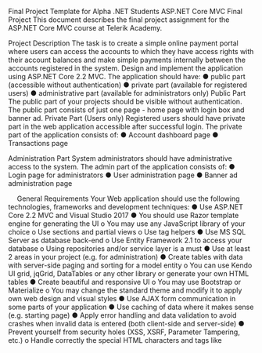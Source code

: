 Final Project Template for Alpha .NET Students 
ASP.NET Core MVC Final Project
This document describes the final project assignment for the ASP.NET Core MVC course at Telerik Academy.

Project Description
The task is to create a simple online payment portal where users can access the accounts to which they have access rights with their account balances and make simple payments internally between the accounts registered in the system. 
Design and implement the application using ASP.NET Core 2.2 MVC.
The application should have:
●	public part (accessible without authentication)
●	private part (available for registered users)
●	administrative part (available for administrators only)
Public Part
The public part of your projects should be visible without authentication. The public part consists of just one page - home page with login box and banner ad.
Private Part (Users only)
Registered users should have private part in the web application accessible after successful login.
The private part of the application consists of:
●	Account dashboard page
●	Transactions page

Administration Part
System administrators should have administrative access to the system. 
The admin part of the application consists of:
●	Login page for administrators
●	User administration page
●	Banner ad administration page

 
General Requirements
Your Web application should use the following technologies, frameworks and development techniques:
●	Use ASP.NET Core 2.2 MVC and Visual Studio 2017
●	You should use Razor template engine for generating the UI
o	You may use any JavaScript library of your choice
o	Use sections and partial views
o	Use tag helpers
●	Use MS SQL Server as database back-end
o	Use Entity Framework 2.1 to access your database
o	Using repositories and/or service layer is a must
●	Use at least 2 areas in your project (e.g. for administration)
●	Create tables with data with server-side paging and sorting for a model entity
o	You can use Kendo UI grid, jqGrid, DataTables or any other library or generate your own HTML tables
●	Create beautiful and responsive UI
o	You may use Bootstrap or Materialize
o	You may change the standard theme and modify it to apply own web design and visual styles
●	Use AJAX form communication in some parts of your application
●	Use caching of data where it makes sense (e.g. starting page)
●	Apply error handling and data validation to avoid crashes when invalid data is entered (both client-side and server-side)
●	Prevent yourself from security holes (XSS, XSRF, Parameter Tampering, etc.)
o	Handle correctly the special HTML characters and tags like <script>, <br />, etc.
●	Create unit tests for your "business" functionality following the best practices for writing unit tests (at least 80% code coverage)
●	Use Dependency Inversion principle and Dependency Injection technique following the best practices
●	Use GitHub and take advantage of the branches for writing your features.
●	Documentation of the project and project architecture (as .md file, including screenshots)

Public part
Home page with login box and banner ad (public)
●	The home page should be available publicly. 
●	The homepage should display a random banner ad from all banner ads registered by an administrator in the administrative module.
●	The homepage should display a login section with username and password fields
●	The users should be able to login when correct username/password is provided

Private area
The private part of the website should be available only to logged-in users. If an anonymous user tries to access any of these pages, they should be redirected to the login page.
It should have:
- A top service bar on all pages that displays the following information:
●	The name of the currently logged-in user. 
●	Logout button

- Navigation bar on all pages with following menus:
●	Accounts (link to Account dashboard page)
●	Transactions (link to Transactions page)

Default page in private area after login is Account dashboard page.
Account dashboard page (private)
●	Account dashboard page should present a list of all accounts to which the user has access
●	For each account in the list, following information should be presented:
○	Nickname
○	Account number
○	Current balance 
●	For each account additional options should be available:
○	Rename account – changes the nickname of the account
○	Make payment – initiates payment from respective account (pls see Make payment functionality later in the document)
○	View transactions – Presents all transactions on the account at the Transactions page (pls see Transactions page later in the document)
●	If the user has more than one registered accounts, also a new section should appear on the page, with pie chart for all accounts with pie sizes proportional to the balance of each account. (for the purposes of this task, Kendo or other library by choice of the developer can be used for chart presentation) 
Transactions page (private)
●	Transactions page presents a list of all payments made or received by the user

For each transaction, following information should be presented:
○	Payer account (initiating account – the account from which the payment is made)
○	Payer client name (Name of the client to which the payer account belongs)
○	Payee account (receiving account – the account to which the payment is made)
○	Payee client name (Name of the client to which the payee account belongs)
○	Description
○	Amount
○	Timestamp (date / time) 
○	Indication if this is an outgoing or incoming transaction (+/-; red/green or other by choice of the developer)
○	Status (“Sent” or “Saved”)
■	If Status is “Saved”, then following buttons/links should be presented:
●	Send – action identical to “Send” option in Make payment functionality for respective payment (pls see Make payment functionality later in the document)
●	Edit – opens respective payment for editing as described in Make payment functionality with respective fields preloaded with already saved data)
●	Transactions should be sorted by timestamp in descending order (newest first)
●	User should be able to filter transactions by account (with a dropdown list of accounts, for example positioned above the transactions list). If the user is redirected to Transactions page from “View transactions” functionality for an account from Account dashboard page, then respective account should be preloaded in the account selection dropdown.
●	Transactions should be presented in pages of 5 (with a navigation row positioned below transactions list with page numbers allowing the user to navigate to specific page and options “next page”, “prev page” 
●	On Transactions page also a Button/Link should be available to initiate a new payment (pls see Make payment functionality later in the document)

Transactions list for the user should contain only:
-	transactions where payer account is registered for the user, no matter of status; or
-	transactions where payee account is registered for the user and the status of payment is “Sent”
Make payment functionality (private)
○	Payer account – dropdown to select an account from which the payment will be made
○	Payer client name (Name of the client to which the payer account belongs)
○	Payee account – the account to which the payment will be made -
■	Editable field - the user manually enters account number; while typing, after some symbols typed, a lookup is initiated to search for matching accounts in the database; the user then selects from result(s) found. In case of non-existing account, appropriate error message should be displayed.
○	Payee client name (Name of the client to which the payee account belongs) - non editable, to be filled in based on the selected payee account
○	Description (limited to 35 symbols)
○	Amount 

All fields are mandatory.

●	Make payments functionality can be initiated either from Account dashboard or from Transactions page.
○	If initiated from Account dashboard, the Payer account should be preloaded with the account from which the payment was initiated
○	If initiated from Transactions page, the Payer account stays empty by default
●	Amount should not exceed the balance amount of the account
●	Two options should be available:
○	“Save” – saves the payment with status “Saved” without any other action
○	“Send” – 
■	saves the payment with status “Sent”, and also
■	updates respective account balances:
●	updates the balance of the payer account (subtracts the amount of payment from current balance)
●	updates the balance of the payee account (adds the amount of payment to the balance of respective account)

After saving or sending, the payment should be visualized in transactions list on Transactions page.


Admin area
Login
Administrative users should have a separate administrative site.

●	The homepage should display a login section with username and password fields for administrators
●	The users should be able to login when correct username/password is provided

For the purposes of simplification of this project, administrators with their usernames and passwords should be manually entered as records in the database by the developer.
 
User management
Admins should be able to register clients, accounts and users with following functionality

Add client, with following attributes:
-	Name (limited to 35 symbols)
-> Add accounts:
For each client –  add accounts, with following attributes:
-	Account number – 10 digit number
-	(account balance) – initializes with a default balance of 10 000 BGN (configurable in system config)
-	(account nickname) – initializes by default = account number
--> Add users:
For each client – add users, with following attributes:
-	Name (limited to 35 symbols)
-	Username (for login) (limited to 16 symbols)
-	Password (for login) (limited to 32 symbols; to be stored as hash in the database)
--> Register accounts for each user:

For each user of the client the administrator selects the subset of accounts (from all accounts of the client) to which the user will have access.

Banner management
Admins should be able to define banners with ads to be presented to users on user site home page.

- Add banner, with following attributes:
-	Banner image (image with fixed size depending on the UI design implemented by developer)
-	Banner link – a link with URL to redirect when the banner is clicked on
-	Banner validity period – the banner should be visualized to users only during this period
o	Start date
o	End date
- Remove banner


